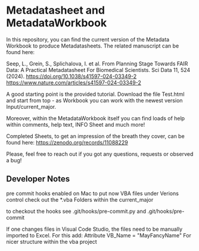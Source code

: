 # Metadatasheet and MetadataWorkbook

In this repository, you can find the current version of the Metadata Workbook to produce Metadatasheets.
The related manuscript can be found here:

Seep, L., Grein, S., Splichalova, I. et al. From Planning Stage Towards FAIR Data: A Practical Metadatasheet For Biomedical Scientists. Sci Data 11, 524 (2024). https://doi.org/10.1038/s41597-024-03349-2
https://www.nature.com/articles/s41597-024-03349-2


A good starting point is the provided tutorial.
Download the file Test.html and start from top - as Workbook you can work with the newest version Input/current_major.

Moreover, within the MetadataWorkbook itself you can find loads of help within comments, help text, INFO Sheet and much more!

Completed Sheets, to get an impression of the breath they cover, can be found here:
https://zenodo.org/records/11088229

Please, feel free to reach out if you got any questions, requests or observed a bug!

## Developer Notes

pre commit hooks enabled on Mac to put now VBA files under Verions control
check out the \*.vba Folders within the current_major

to checkout the hooks see .git/hooks/pre-commit.py and .git/hooks/pre-commit

If one changes files in Visual Code Studio, the files need to be manually imported to Excel.
For this add:
Attribute VB_Name = "MayFancyName"
For nicer structure within the vba project
